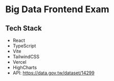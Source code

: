 # Big Data Frontend Exam 

## Tech Stack
- React
- TypeScript
- Vite
- TailwindCSS
- Vercel
- HighCharts
- API: https://data.gov.tw/dataset/14299
